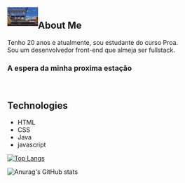 
<img align="left"  width="70px" src="https://github.com/NylipekWolf/NylipekWolf/blob/main/train.gif" />

## About Me
Tenho 20 anos e atualmente, sou estudante do curso Proa.
<br>
Sou um desenvolvedor front-end que almeja ser fullstack. 
### A espera da minha proxima estação 

<br>

## Technologies
- HTML
- CSS
- Java
- javascript


[![Top Langs](https://github-readme-stats.vercel.app/api/top-langs/?username=NylipekWolf&layout=compact)](https://github.com/anuraghazra/github-readme-stats)


  ![Anurag's GitHub stats](https://github-readme-stats.vercel.app/api?username=NylipekWolf&_icons=true&theme=midnight-purple)
